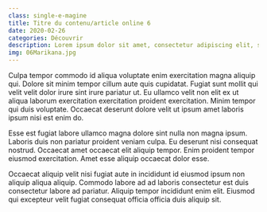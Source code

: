 ```yaml
---
class: single-e-magine
title: Titre du contenu/article online 6
date: 2020-02-26
categories: Découvrir
description: Lorem ipsum dolor sit amet, consectetur adipiscing elit, sed do eiusmod tempor incididunt ut.
img: 06Marikana.jpg
---
```


Culpa tempor commodo id aliqua voluptate enim exercitation magna aliquip qui. Dolore sit minim tempor cillum aute quis cupidatat. Fugiat sunt mollit qui velit velit dolor irure sint irure pariatur ut. Eu ullamco velit non elit ex ut aliqua laborum exercitation exercitation proident exercitation. Minim tempor qui duis voluptate. Occaecat deserunt dolore velit ut ipsum amet laboris ipsum nisi est enim do.

Esse est fugiat labore ullamco magna dolore sint nulla non magna ipsum. Laboris duis non pariatur proident veniam culpa. Eu deserunt nisi consequat nostrud. Occaecat amet occaecat elit aliquip tempor. Enim proident tempor eiusmod exercitation. Amet esse aliquip occaecat dolor esse.

Occaecat aliquip velit nisi fugiat aute in incididunt id eiusmod ipsum non aliquip aliqua aliquip. Commodo labore ad ad laboris consectetur est duis consectetur labore ad pariatur. Aliquip tempor incididunt enim elit. Eiusmod qui excepteur velit fugiat consequat officia officia duis aliquip sit.